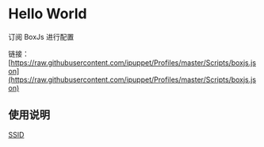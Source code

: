 # Hello World

订阅 BoxJs 进行配置

链接：[https://raw.githubusercontent.com/ipuppet/Profiles/master/Scripts/boxjs.json](https://raw.githubusercontent.com/ipuppet/Profiles/master/Scripts/boxjs.json)

## 使用说明

[SSID](./docs/ssid.md)